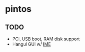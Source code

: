 # pintos

## TODO
* PCI, USB boot, RAM disk support
* Hangul GUI w/ [IME](https://github.com/kanglib/KAIST-CS/tree/master/CS322)
